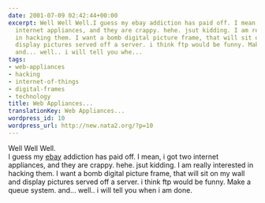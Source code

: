 ```yaml
---
date: 2001-07-09 02:42:44+00:00
excerpt: Well Well Well.I guess my ebay addiction has paid off. I mean, i got two
  internet appliances, and they are crappy. hehe. jsut kidding. I am really interested
  in hacking them. I want a bomb digital picture frame, that will sit on my wall and
  display pictures served off a server. i think ftp would be funny. Make a queue system.
  and... well.. i will tell you whe...
tags:
- web-appliances
- hacking
- internet-of-things
- digital-frames
- technology
title: Web Appliances...
translationKey: Web Appliances...
wordpress_id: 10
wordpress_url: http://new.nata2.org/?p=10
---
```


Well Well Well.<br>I guess my <a href="http://www.ebay.com">ebay</a> addiction has paid off. I mean, i got two internet appliances, and they are crappy. hehe. jsut kidding. I am really interested in hacking them. I want a bomb digital picture frame, that will sit on my wall and display pictures served off a server. i think ftp would be funny. Make a queue system. and... well.. i will tell you when i am done.